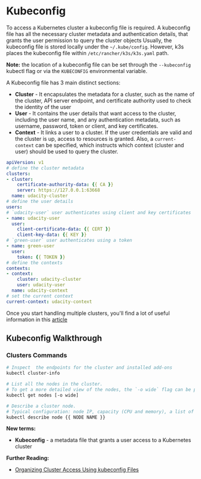 # Kubeconfig

To access a Kubernetes cluster a kubeconfig file is required. A kubeconfig file has all the necessary cluster metadata and authentication details, that grants the user permission to query the cluster objects
Usually, the kubeconfig file is stored locally under the `~/.kube/config`. However, k3s places the kubeconfig file within `/etc/rancher/k3s/k3s.yaml` path.

**Note:**  the location of a kubeconfig file can be set through the `--kubeconfig` kubectl flag or via the `KUBECONFIG` environmental variable.

A Kubeconfig file has 3 main distinct sections:

* **Cluster** -  It encapsulates the metadata for a cluster, such as the name of the cluster, API server endpoint, and certificate authority used to check the identity of the user
* **User** - It contains the user details that want access to the cluster, including the user name, and any authentication metadata, such as username, password, token or client, and key certificates.
* **Context** -  It links a user to a cluster. If the user credentials are valid and the cluster is up, access to resources is granted. Also, a `current-context` can be specified, which instructs which context (cluster and user) should be used to query the cluster.

``` yaml
apiVersion: v1
# define the cluster metadata 
clusters:
- cluster:
    certificate-authority-data: {{ CA }}
    server: https://127.0.0.1:63668
  name: udacity-cluster
# define the user details 
users:
# `udacity-user` user authenticates using client and key certificates 
- name: udacity-user
  user:
    client-certificate-data: {{ CERT }}
    client-key-data: {{ KEY }}
# `green-user` user authenticates using a token
- name: green-user
  user:
    token: {{ TOKEN }}
# define the contexts 
contexts:
- context:
    cluster: udacity-cluster
    user: udacity-user
  name: udacity-context
# set the current context
current-context: udacity-context
```

Once you start handling multiple clusters, you'll find a lot of useful information in this [article](https://community.suse.com/posts/cluster-this-is-your-admin-do-you-read)

## Kubeconfig Walkthrough

### Clusters Commands

``` bash
# Inspect  the endpoints for the cluster and installed add-ons 
kubectl cluster-info

# List all the nodes in the cluster. 
# To get a more detailed view of the nodes, the `-o wide` flag can be passed
kubectl get nodes [-o wide] 

# Describe a cluster node.
# Typical configuration: node IP, capacity (CPU and memory), a list of running pods on the node, podCIDR, etc.
kubectl describe node {{ NODE NAME }}
```

**New terms:**

* **Kubeconfig** - a metadata file that grants a user access to a Kubernetes cluster

**Further Reading:**

* [Organizing Cluster Access Using kubeconfig Files](https://kubernetes.io/docs/concepts/configuration/organize-cluster-access-kubeconfig/)